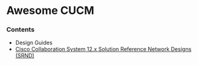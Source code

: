 # Awesome CUCM

### Contents
- Design Guides
- [Cisco Collaboration System 12.x Solution Reference Network Designs (SRND)](https://www.cisco.com/c/en/us/td/docs/voice_ip_comm/cucm/srnd/collab12/collab12.html)
